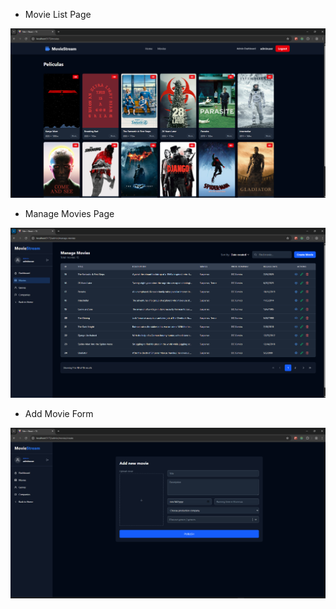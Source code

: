 * Movie List Page

![MovieListPage](https://github.com/AleGxrcia/movie-stream/blob/main/backend/MovieStream.WebApi/wwwroot/Screenshot%202025-08-05%20233900.png)

* Manage Movies Page

![ManageMoviesPage](https://github.com/AleGxrcia/movie-stream/blob/main/backend/MovieStream.WebApi/wwwroot/Screenshot%202025-08-05%20234401.png)

* Add Movie Form

![AddMovieForm](https://github.com/AleGxrcia/movie-stream/blob/main/backend/MovieStream.WebApi/wwwroot/Screenshot%202025-08-05%20234630.png)
